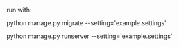 run with:

python manage.py migrate --setting='example.settings'

python manage.py runserver --setting='example.settings'